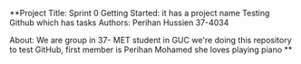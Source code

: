 **Project Title: Sprint 0
Getting Started: it has a project name Testing Github which has tasks
Authors: Perihan Hussien 37-4034

About: We are group in 37- MET student in GUC we're doing this repository to test GitHub, first member is Perihan Mohamed she loves playing piano
**